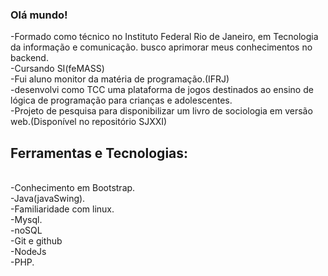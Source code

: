 ### Olá mundo! 


-Formado como técnico no Instituto Federal Rio de Janeiro, em Tecnologia da informação e comunicação. busco aprimorar meus conhecimentos no backend.<br>
-Cursando SI(feMASS)<br>
-Fui aluno monitor da matéria de programação.(IFRJ)<br>
-desenvolvi como TCC uma plataforma de jogos destinados ao ensino de lógica de programação para crianças e adolescentes.<br>
-Projeto de pesquisa para disponibilizar um livro de sociologia em versão web.(Disponível no repositório SJXXI)<br>

## Ferramentas e Tecnologias:
<br>
-Conhecimento em Bootstrap.<br>
-Java(javaSwing).<br>
-Familiaridade com linux.<br>
-Mysql.<br>
-noSQL<br>
-Git e github<br>
-NodeJs<br>
-PHP.
